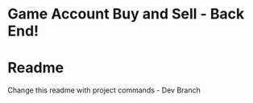 # Game Account Buy and Sell - Back End!


# Readme
Change this readme with project commands - Dev Branch